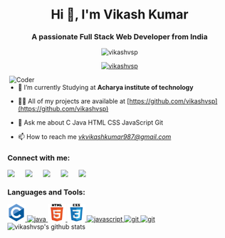 <body>
<h1 align="center">Hi 👋, I'm Vikash Kumar</h1>
<h3 align="center">A passionate Full Stack Web Developer from India</h3>

<p align="center"> <img src="https://komarev.com/ghpvc/?username=vikashvsp&label=Profile%20views&color=0e75b6&style=flat" alt="vikashvsp" /> </p>

<p align="center"> <a href="https://github.com/ryo-ma/github-profile-trophy"><img src="https://github-profile-trophy.vercel.app/?username=vikashvsp&theme=nord" alt="vikashvsp" /></a> </p>
<img align="right" alt="Coder" width="500" src="https://camo.githubusercontent.com/9afefcbff89a66b497e623146404d0e0d51fd46d9cd4039f8580a339a2ad9cbc/68747470733a2f2f6d69726f2e6d656469756d2e636f6d2f6d61782f323830302f312a4255376630324c655165454c7a747178613865436d772e676966">

- 🌱 I’m currently Studying at **Acharya institute of technology**

- 👨‍💻 All of my projects are available at [https://github.com/vikashvsp](https://github.com/vikashvsp)

- 💬 Ask me about C Java HTML CSS JavaScript Git

- 📫 How to reach me *vkvikashkumar987@gmail.com*

<h3 align="left">Connect with me:</h3>
<p align="left">
    <a href="https://www.linkedin.com/in/vikash-kumar85/"><img align="left"vikash-kumar-linkedin" width="40px" src="https://cdn.jsdelivr.net/npm/simple-icons@v3/icons/linkedin.svg" /></a>
    <a href="https://twitter.com/_brownboy_85"><img align="left"vikash-kumar-twitter" width="40px" src="https://cdn.jsdelivr.net/npm/simple-icons@v3/icons/twitter.svg" /></a>
    <a href="https://www.hackerrank.com/vkvikashkumar987"><img align="left"vikash-kumar-hacker-rank" width="40px" src="https://cdn.jsdelivr.net/npm/simple-icons@v3/icons/hackerrank.svg" /></a>
    <a href="https://www.freecodecamp.org/vikashvsp"><img align="left"vikash-kumar-freecodecamp" width="40px" src="https://cdn.jsdelivr.net/npm/simple-icons@v3/icons/freecodecamp.svg" /></a>
    <a href="https://www.udemy.com/user/vikash-kumar-2455/"><img align="left"vikash-kumar-udemy" width="40px" src="https://cdn.jsdelivr.net/npm/simple-icons@v3/icons/udemy.svg" /></a>
</p>
<br>
<h3 align="left">Languages and Tools:</h3>
<p align="left"><a href="https://www.cprogramming.com/" target="_blank"> <img src="https://raw.githubusercontent.com/devicons/devicon/master/icons/c/c-original.svg" alt="c" width="40" height="40"/> </a> 
    <a href="https://www.java.com/en/" target="_blank"> <img src="https://www.vectorlogo.zone/logos/java/java-icon.svg" alt="java" width="40" height="40"/> </a> 
    <a href="https://www.w3.org/html/" target="_blank"> <img src="https://raw.githubusercontent.com/devicons/devicon/master/icons/html5/html5-original-wordmark.svg" alt="html5" width="40" height="40"/> </a> 
<a href="https://www.w3schools.com/css/" target="_blank"> <img src="https://raw.githubusercontent.com/devicons/devicon/master/icons/css3/css3-original-wordmark.svg" alt="css3" width="40" height="40"/> </a> 
<a href="https://www.w3schools.com/js/" target="_blank"> <img src="https://www.vectorlogo.zone/logos/javascript/javascript-icon.svg" alt="javascript" width="40" height="40"/> </a> 
<a href="https://git-scm.com/" target="_blank"> <img src="https://www.vectorlogo.zone/logos/git-scm/git-scm-icon.svg" alt="git" width="40" height="40"/> </a> 
<a href="https://aws.amazon.com/" target="_blank"> <img src="https://www.vectorlogo.zone/logos/amazon_aws/amazon_aws-icon.svg" alt="git" width="40" height="40"/> </a> 
   
<br>
<a href="https://github.com/anuraghazra/github-readme-stats">
  <img align="left" src="https://github-readme-stats.vercel.app/api?username=vikashvsp&show_icons=true&include_all_commits=true&theme=onedark" alt="vikashvsp's github stats" />
<!--   <img align="center" src="https://github-readme-stats.vercel.app/api/top-langs?username=vikashvsp&show_icons=true&locale=en&layout=compact&theme=onedark" alt="vikashvsp"/> -->
  

    
</a>


</body>
